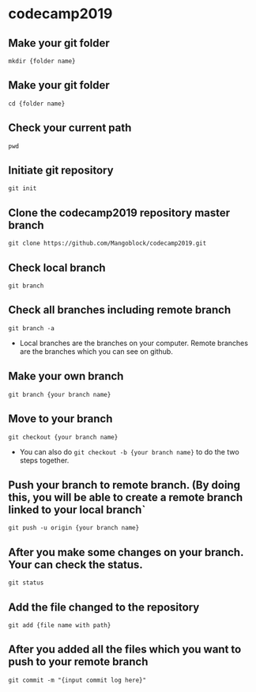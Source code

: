 # codecamp2019


## Make your git folder

`mkdir {folder name}`

## Make your git folder

`cd {folder name}`


## Check your current path

`pwd`


## Initiate git repository

`git init`

## Clone the codecamp2019 repository master branch

`git clone https://github.com/Mangoblock/codecamp2019.git`

## Check local branch

`git branch`

## Check all branches including remote branch

`git branch -a`

* Local branches are the branches on your computer. Remote branches are the branches which you can see on github.

## Make your own branch

`git branch {your branch name}`

## Move to your branch

`git checkout {your branch name}`


* You can also do `git checkout -b {your branch name}` to do the two steps together.

## Push your branch to remote branch. (By doing this, you will be able to create a remote branch linked to your local branch`

`git push -u origin {your branch name}`


## After you make some changes on your branch. Your can check the status.

`git status`


## Add the file changed to the repository

`git add {file name with path}`

## After you added all the files which you want to push to your remote branch

`git commit -m "{input commit log here}"`






